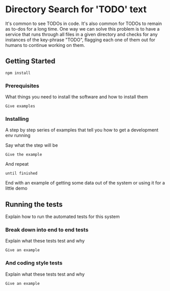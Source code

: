# Directory Search for 'TODO' text

It's common to see TODOs in code. It's also common for TODOs to remain as to-dos for a long time. One way we can solve this problem is to have a service that runs through all files in a given directory and checks for any instances of the key-phrase "TODO", flagging each one of them out for humans to continue working on them.

## Getting Started

```
npm install
```


### Prerequisites

What things you need to install the software and how to install them

```
Give examples
```

### Installing

A step by step series of examples that tell you how to get a development env running

Say what the step will be

```
Give the example
```

And repeat

```
until finished
```

End with an example of getting some data out of the system or using it for a little demo

## Running the tests

Explain how to run the automated tests for this system

### Break down into end to end tests

Explain what these tests test and why

```
Give an example
```

### And coding style tests

Explain what these tests test and why

```
Give an example
```
